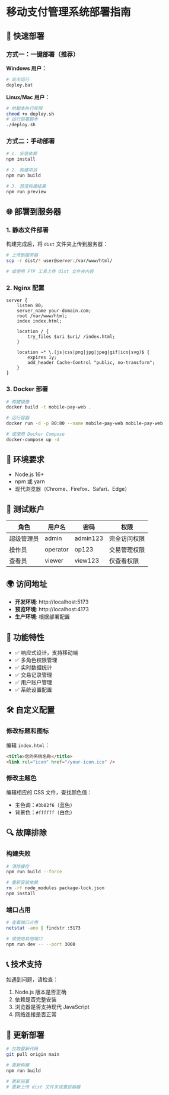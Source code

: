 # 移动支付管理系统部署指南

## 🚀 快速部署

### 方式一：一键部署（推荐）

**Windows 用户：**
```bash
# 双击运行
deploy.bat
```

**Linux/Mac 用户：**
```bash
# 给脚本执行权限
chmod +x deploy.sh
# 运行部署脚本
./deploy.sh
```

### 方式二：手动部署

```bash
# 1. 安装依赖
npm install

# 2. 构建项目
npm run build

# 3. 预览构建结果
npm run preview
```

## 🌐 部署到服务器

### 1. 静态文件部署

构建完成后，将 `dist` 文件夹上传到服务器：

```bash
# 上传到服务器
scp -r dist/* user@server:/var/www/html/

# 或使用 FTP 工具上传 dist 文件夹内容
```

### 2. Nginx 配置

```nginx
server {
    listen 80;
    server_name your-domain.com;
    root /var/www/html;
    index index.html;

    location / {
        try_files $uri $uri/ /index.html;
    }

    location ~* \.(js|css|png|jpg|jpeg|gif|ico|svg)$ {
        expires 1y;
        add_header Cache-Control "public, no-transform";
    }
}
```

### 3. Docker 部署

```bash
# 构建镜像
docker build -t mobile-pay-web .

# 运行容器
docker run -d -p 80:80 --name mobile-pay-web mobile-pay-web

# 或使用 Docker Compose
docker-compose up -d
```

## 🔧 环境要求

- Node.js 16+
- npm 或 yarn
- 现代浏览器（Chrome、Firefox、Safari、Edge）

## 🔐 测试账户

| 角色 | 用户名 | 密码 | 权限 |
|------|--------|------|------|
| 超级管理员 | admin | admin123 | 完全访问权限 |
| 操作员 | operator | op123 | 交易管理权限 |
| 查看员 | viewer | view123 | 仅查看权限 |

## 🌍 访问地址

- **开发环境**: http://localhost:5173
- **预览环境**: http://localhost:4173
- **生产环境**: 根据部署配置

## 📱 功能特性

- ✅ 响应式设计，支持移动端
- ✅ 多角色权限管理
- ✅ 实时数据统计
- ✅ 交易记录管理
- ✅ 用户账户管理
- ✅ 系统设置配置

## 🛠️ 自定义配置

### 修改标题和图标

编辑 `index.html`：
```html
<title>您的系统名称</title>
<link rel="icon" href="/your-icon.ico" />
```

### 修改主题色

编辑相应的 CSS 文件，查找颜色值：
- 主色调：`#3b82f6`（蓝色）
- 背景色：`#ffffff`（白色）

## 🔍 故障排除

### 构建失败
```bash
# 清除缓存
npm run build --force

# 重新安装依赖
rm -rf node_modules package-lock.json
npm install
```

### 端口占用
```bash
# 查看端口占用
netstat -ano | findstr :5173

# 或使用其他端口
npm run dev -- --port 3000
```

## 📞 技术支持

如遇到问题，请检查：
1. Node.js 版本是否正确
2. 依赖是否完整安装
3. 浏览器是否支持现代 JavaScript
4. 网络连接是否正常

## 🔄 更新部署

```bash
# 拉取最新代码
git pull origin main

# 重新构建
npm run build

# 更新部署
# 重新上传 dist 文件夹或重启容器
```
